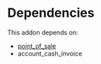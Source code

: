 # Dependencies

This addon depends on:

- [point_of_sale](https://github.com/bringout/oca-ocb-sale)
- account_cash_invoice
